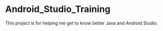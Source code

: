 # Android_Studio_Training
This project is for helping me get to know better Java and Android Studio.
